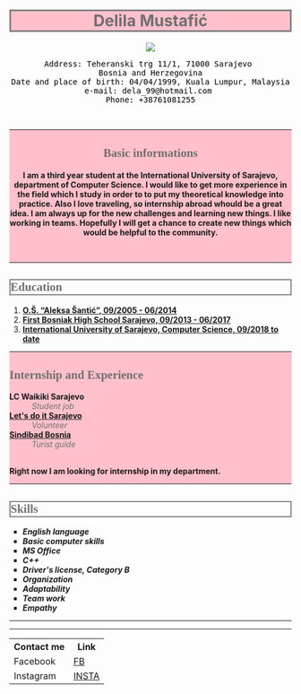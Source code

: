 
<html>
<head>
	<title>My CV</title>
	<meta charset="UTF-8"/>
</head>
<body>
<h1 style="background-color:pink; color:#707070; text-align:center; border:3px solid gray;"><b>Delila Mustafić</b></h1>
<center>
<img src="https://scontent.xx.fbcdn.net/v/t1.15752-0/p280x280/122124171_2781776322143736_66710892577849294_n.jpg?_nc_cat=105&ccb=2&_nc_sid=ae9488&_nc_ohc=W8MBcvxMK-AAX_YiGHO&_nc_ad=z-m&_nc_cid=0&_nc_ht=scontent.xx&tp=6&oh=f7eeea98fb2f2beb627ef0811f3f9e96&oe=5FB4FC02"/>
</center>
<pre style="color: black; text-align:center">
Address: Teheranski trg 11/1, 71000 Sarajevo 
Bosnia and Herzegovina
Date and place of birth: 04/04/1999, Kuala Lumpur, Malaysia
e-mail: dela_99@hotmail.com 
Phone: +38761081255
</pre>

<br><div style="background-color:pink; text-align:center"><hr>
<h2 style="color:#707070; font-family:verdana"> <b>Basic informations </b> </h2>
<p><b> I am a third year student at the International University of Sarajevo, department of Computer Science. I would like to get more experience in the field which I study in order to to put my theoretical knowledge into practice. Also I love traveling, so internship abroad whould be a great idea.  I am always up for the new challenges and learning new things. I like working in teams. Hopefully I will get a chance to create new things which would be helpful to the community.
</b></p> 
<br><hr>
</div>

<h2 style="color:#707070; ; font-family:verdana; border:2px solid gray"> <b>Education</b> </h2> 

<ol>
<li><b><a href="http://osas.edu.ba">O.Š. “Aleksa Šantić”,  09/2005 - 06/2014 </a></b></li> 

<li><b><a href="http://bosnjackagim.edu.ba">First Bosniak High School Sarajevo, 09/2013 - 06/2017</a></b></li>

<li><b><a href="https://www.ius.edu.ba">International University of Sarajevo, Computer Science,  09/2018 to date</a></b></li> 

</ol>


<div style="background-color:pink"><hr>
<h2 style="color:#707070; font-family:verdana"> <b>Internship and Experience</b> </h2> 

<dl>
<dt> <b> LC Waikiki Sarajevo </b></dt> 
 
<dd><i><span style="color:#707070"> Student job </span></i></dd>

<dt><b><a href="http://letsdoit.ba/">Let's do it Sarajevo</a></b></dt> 

<dd><i><span style="color:#707070">Volunteer</span></i></dd>

<dt><b><a href="https://www.instagram.com/sindibad.bosnia/?igshid=dpfkhfw8n9hu&fbclid=IwAR2bkkOkXL_budTXXxVG4f_d3iYlzw0TmEGvpcIsAog50z5X8uJs78PBWNs">Sindibad Bosnia </a></b></dt>

<dd><i><span style="color:#707070">Turist guide</span></i></dd>
<br>
</dl>
<p><b>Right now I am looking for internship in my department.</b></p>
<hr>
</div>

<h2 style="color:#707070; font-family:verdana; border:2px solid gray"> <b>Skills</b> </h2> 

<ul style="list-style-type:square">
<li><b><i>English language</i></b> </li> 


<li><b><i>Basic computer skills</i></b></li> 


<li><b><i>MS Office</i></b></li> 


<li><b><i>C++</i></b></li> 


<li><b><i>Driver's license, Category B</i></b></li> 


<li><b><i>Organization</i></b></li> 


<li><b><i>Adaptability</i></b></li> 


<li><b><i>Team work</i></b></li> 


<li><b><i>Empathy</i></b></li> 

</ul>


<hr>
<table style="width:100%">
  <tr>
    <th><b>Contact me</b></th>
    <th><b>Link</b></th> 
  </tr>
  <tr>
    <td>Facebook</td>
    <td><a href="https://www.facebook.com/delila.mustafic">FB</a></td>
  </tr>
  <tr>
  <td>Instagram</td>
  <td><a href="https://www.instagram.com/delilamustafic/">INSTA</a></td>

<hr>






